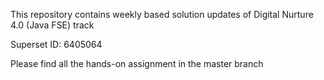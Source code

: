 This repository contains weekly based solution updates of Digital Nurture 4.0 (Java FSE) track

Superset ID: 6405064


Please find all the hands-on assignment in the master branch
